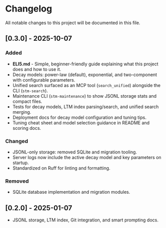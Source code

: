 # Changelog

All notable changes to this project will be documented in this file.

## [0.3.0] - 2025-10-07

### Added
- **ELI5.md** - Simple, beginner-friendly guide explaining what this project does and how to use it.
- Decay models: power-law (default), exponential, and two-component with configurable parameters.
- Unified search surfaced as an MCP tool (`search_unified`) alongside the CLI (`stm-search`).
- Maintenance CLI (`stm-maintenance`) to show JSONL storage stats and compact files.
- Tests for decay models, LTM index parsing/search, and unified search merging.
- Deployment docs for decay model configuration and tuning tips.
- Tuning cheat sheet and model selection guidance in README and scoring docs.

### Changed
- JSONL-only storage: removed SQLite and migration tooling.
- Server logs now include the active decay model and key parameters on startup.
- Standardized on Ruff for linting and formatting.

### Removed
- SQLite database implementation and migration modules.

## [0.2.0] - 2025-01-07

- JSONL storage, LTM index, Git integration, and smart prompting docs.

